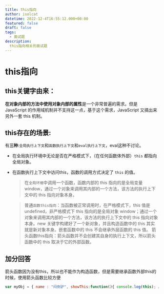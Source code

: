 ```yaml
---
title: this指向
author: isolcat
datetime: 2022-12-4T16:55:12.000+00:00
featured: false
draft: false
tags:
  - 面试题
description:
  this指向相关的面试题
---
```


# this指向

## this关键字由来：

**在对象内部的方法中使用对象内部的属性**是一个非常普遍的需求。但是 JavaScript 的作用域机制并不支持这一点，基于这个需求，JavaScript 又搞出来另外一套 this 机制。 

## this存在的场景:

有**三种**:`全局执行上下文`和`函数执行上下文`和`eval执行上下文`，eval这种不讨论。

- 在全局执行环境中无论是否在严格模式下，（在任何函数体外部）`this` 都指向全局对象。

- 在函数执行上下文中访问this，函数的调用方式决定了 `this` 的值。

  > 在`全局环境`中调用一个函数，函数内部的 this 指向的是全局变量 window，通过一个对象来调用其内部的一个方法，该方法的执行上下文中的 this 指向对象本身。 

  > 普通`函数this指向`：当函数被正常调用时，在严格模式下，this 值是 undefined，非严格模式下 this 指向的是全局对象 window；通过一个对象来调用其内部的一个方法，该方法的执行上下文中的 this 指向对象本身。new 关键字构建好了一个新对象，并且构造函数中的 this 其实就是新对象本身。嵌套函数中的 this 不会继承外层函数的 this 值。 箭头函数this指向：箭头函数并不会创建其自身的执行上下文，所以箭头函数中的 this 取决于它的外部函数。 

## 加分回答

箭头函数因为没有this，所以也不能作为构造函数，但是需要继承函数外部this的时候，使用箭头函数比较方便 

```js
var myObj = { name : "闷倒驴", showThis:function(){ console.log(this); // myObj var bar = ()=>{ this.name = "王美丽"; console.log(this) // myObj } bar(); } }; myObj.showThis(); console.log(myObj.name); // "王美丽" console.log(window.name); // ''
```

